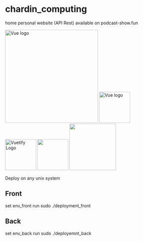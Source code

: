 # chardin_computing
home personal website (API Rest) available on podcast-show.fun

<div style="display: inline-blocK">
<img width="300" src="https://i.cloudup.com/zfY6lL7eFa-3000x3000.png" alt="Vue logo">
<img width="100" src="https://vuejs.org/images/logo.png" alt="Vue logo">
<img alt="Vuetify Logo" width="100" src="https://cdn.vuetifyjs.com/images/logos/logo.svg">
<img width="100" src="https://d1q6f0aelx0por.cloudfront.net/product-logos/library-postgres-logo.png">
<img width="150" src="https://i.imgur.com/yvEYhnZ.png" >
</div>

Deploy on any unix system 
## Front
  set env_front
  run sudo ./deployment_front
  
## Back
set env_back
run sudo ./deployemnt_back
